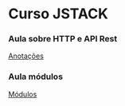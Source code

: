 # Curso JSTACK

### Aula sobre HTTP e API Rest

[Anotações](https://gabrielrmodesto.notion.site/HTTP-e-API-s-REST-5a4637a705594477bad508ae3548662b)

### Aula módulos

[Módulos](./modules/)